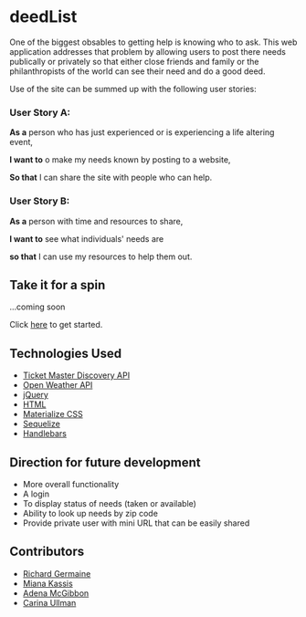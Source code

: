 # deedList
One of the biggest obsables to getting help is knowing who to ask. This web application addresses that problem by allowing users to post there needs publically or privately so that either close friends and family or the philanthropists of the world can see their need and do a good deed.

Use of the site can be summed up with the following user stories:

### User Story A:  

**As a** person who has just experienced or is experiencing a life altering event,

**I want to** o make my needs known by posting to a website,

**So that** I can share the site with people who can help.

### User Story B:

**As a** person with time and resources to share, 

**I want to** see what individuals' needs are 

**so that** I can use my resources to help them out.


## Take it for a spin

...coming soon

Click [here](https://git.heroku.com/deedlist.git) to get started.

## Technologies Used

* [Ticket Master Discovery API](https://developer.ticketmaster.com/products-and-docs/apis/discovery-api/v2/)
* [Open Weather API](https://openweathermap.org/)
* [jQuery](https://code.jquery.com/)
* [HTML](https://developer.mozilla.org/en-US/docs/Web/HTML)
* [Materialize CSS](https://materializecss.com/)
* [Sequelize](https://www.npmjs.com/package/sequelize)
* [Handlebars](https://handlebarsjs.com/)

## Direction for future development

* More overall functionality
* A login
* To display status of needs (taken or available) 
* Ability to look up needs by zip code
* Provide private user with mini URL that can be easily shared


## Contributors
* [Richard Germaine](https://github.com/rlgerma92)
* [Miana Kassis](https://github.com/rosebourn)
* [Adena McGibbon](https://github.com/AdenasGittIt)
* [Carina Ullman](https://github.com/carinalullman)
